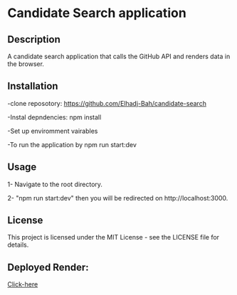 # Candidate Search application

## Description

A candidate search application that calls the GitHub API and renders data in the browser.

## Installation

-clone reposotory: https://github.com/Elhadj-Bah/candidate-search

-Instal depndencies: npm install

-Set up enviromment vairables

-To run the application by npm run start:dev

## Usage

1- Navigate to the root directory.

2- "npm run start:dev" then you will be redirected on http://localhost:3000.

## License

This project is licensed under the MIT License - see the LICENSE file for details.

## Deployed Render:

[Click-here](https://candidate-search-static-9kxo.onrender.com)
